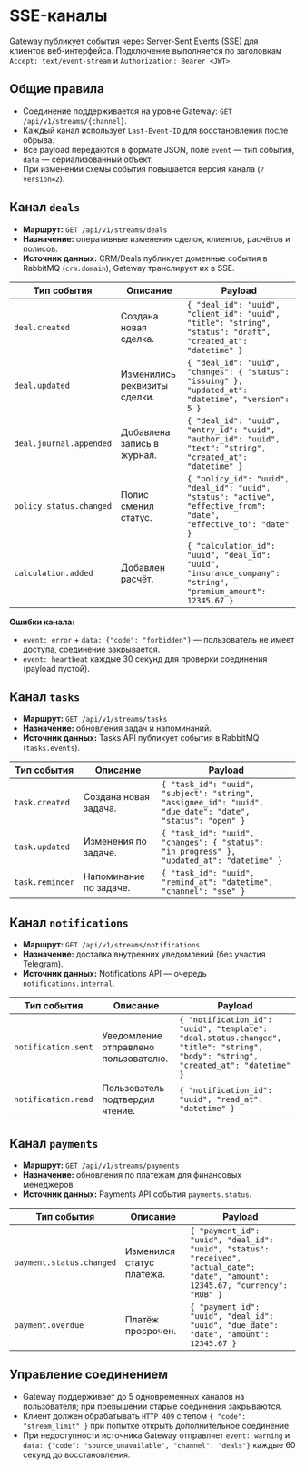 # SSE-каналы

Gateway публикует события через Server-Sent Events (SSE) для клиентов веб-интерфейса. Подключение выполняется по заголовкам `Accept: text/event-stream` и `Authorization: Bearer <JWT>`.

## Общие правила
- Соединение поддерживается на уровне Gateway: `GET /api/v1/streams/{channel}`.
- Каждый канал использует `Last-Event-ID` для восстановления после обрыва.
- Все payload передаются в формате JSON, поле `event` — тип события, `data` — сериализованный объект.
- При изменении схемы события повышается версия канала (`?version=2`).

## Канал `deals`
- **Маршрут:** `GET /api/v1/streams/deals`
- **Назначение:** оперативные изменения сделок, клиентов, расчётов и полисов.
- **Источник данных:** CRM/Deals публикует доменные события в RabbitMQ (`crm.domain`), Gateway транслирует их в SSE.

| Тип события | Описание | Payload |
| --- | --- | --- |
| `deal.created` | Создана новая сделка. | `{ "deal_id": "uuid", "client_id": "uuid", "title": "string", "status": "draft", "created_at": "datetime" }` |
| `deal.updated` | Изменились реквизиты сделки. | `{ "deal_id": "uuid", "changes": { "status": "issuing" }, "updated_at": "datetime", "version": 5 }` |
| `deal.journal.appended` | Добавлена запись в журнал. | `{ "deal_id": "uuid", "entry_id": "uuid", "author_id": "uuid", "text": "string", "created_at": "datetime" }` |
| `policy.status.changed` | Полис сменил статус. | `{ "policy_id": "uuid", "deal_id": "uuid", "status": "active", "effective_from": "date", "effective_to": "date" }` |
| `calculation.added` | Добавлен расчёт. | `{ "calculation_id": "uuid", "deal_id": "uuid", "insurance_company": "string", "premium_amount": 12345.67 }` |

**Ошибки канала:**
- `event: error` + `data: {"code": "forbidden"}` — пользователь не имеет доступа, соединение закрывается.
- `event: heartbeat` каждые 30 секунд для проверки соединения (payload пустой).

## Канал `tasks`
- **Маршрут:** `GET /api/v1/streams/tasks`
- **Назначение:** обновления задач и напоминаний.
- **Источник данных:** Tasks API публикует события в RabbitMQ (`tasks.events`).

| Тип события | Описание | Payload |
| --- | --- | --- |
| `task.created` | Создана новая задача. | `{ "task_id": "uuid", "subject": "string", "assignee_id": "uuid", "due_date": "date", "status": "open" }` |
| `task.updated` | Изменения по задаче. | `{ "task_id": "uuid", "changes": { "status": "in_progress" }, "updated_at": "datetime" }` |
| `task.reminder` | Напоминание по задаче. | `{ "task_id": "uuid", "remind_at": "datetime", "channel": "sse" }` |

## Канал `notifications`
- **Маршрут:** `GET /api/v1/streams/notifications`
- **Назначение:** доставка внутренних уведомлений (без участия Telegram).
- **Источник данных:** Notifications API — очередь `notifications.internal`.

| Тип события | Описание | Payload |
| --- | --- | --- |
| `notification.sent` | Уведомление отправлено пользователю. | `{ "notification_id": "uuid", "template": "deal.status.changed", "title": "string", "body": "string", "created_at": "datetime" }` |
| `notification.read` | Пользователь подтвердил чтение. | `{ "notification_id": "uuid", "read_at": "datetime" }` |

## Канал `payments`
- **Маршрут:** `GET /api/v1/streams/payments`
- **Назначение:** обновления по платежам для финансовых менеджеров.
- **Источник данных:** Payments API события `payments.status`.

| Тип события | Описание | Payload |
| --- | --- | --- |
| `payment.status.changed` | Изменился статус платежа. | `{ "payment_id": "uuid", "deal_id": "uuid", "status": "received", "actual_date": "date", "amount": 12345.67, "currency": "RUB" }` |
| `payment.overdue` | Платёж просрочен. | `{ "payment_id": "uuid", "deal_id": "uuid", "due_date": "date", "amount": 12345.67 }` |

## Управление соединением
- Gateway поддерживает до 5 одновременных каналов на пользователя; при превышении старые соединения закрываются.
- Клиент должен обрабатывать `HTTP 409` с телом `{ "code": "stream_limit" }` при попытке открыть дополнительное соединение.
- При недоступности источника Gateway отправляет `event: warning` и `data: {"code": "source_unavailable", "channel": "deals"}` каждые 60 секунд до восстановления.
